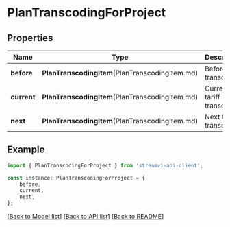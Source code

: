# PlanTranscodingForProject


## Properties

Name | Type | Description | Notes
------------ | ------------- | ------------- | -------------
**before** | **PlanTranscodingItem**(PlanTranscodingItem.md) | Before tariff transcoding | [default to undefined]
**current** | **PlanTranscodingItem**(PlanTranscodingItem.md) | Current tariff transcoding | [default to undefined]
**next** | **PlanTranscodingItem**(PlanTranscodingItem.md) | Next tariff transcoding | [default to undefined]

## Example

```typescript
import { PlanTranscodingForProject } from 'streamvi-api-client';

const instance: PlanTranscodingForProject = {
    before,
    current,
    next,
};
```

[[Back to Model list]](../README.md#documentation-for-models) [[Back to API list]](../README.md#documentation-for-api-endpoints) [[Back to README]](../README.md)
